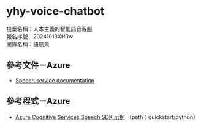 # yhy-voice-chatbot

提案名稱：人本主義的智能語音客服  
報名序號：20241013XHRw  
團隊名稱：語航員

## 參考文件－Azure

- [Speech service documentation](https://learn.microsoft.com/en-us/azure/ai-services/speech-service/)

## 參考程式－Azure

- [Azure Cognitive Services Speech SDK 示例](https://github.com/Azure-Samples/cognitive-services-speech-sdk.git)
  （path：quickstart/python）

